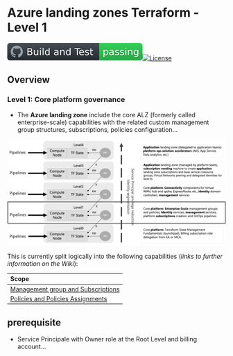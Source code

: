 # Azure landing zones Terraform - Level 1

[![GitHub Super-Linter](https://github.com/benyboy84/azure-tf-enterprise/blob/ft_management_groups/.github/workflows/build/badge.svg)](https://github.com/marketplace/actions/super-linter)[![License](https://img.shields.io/github/license/terraform-docs/terraform-docs)](https://github.com/benyboy84/azure-tf-enterprise/blob/main/LICENSE)

## Overview

### Level 1: Core platform governance

* The **Azure landing zone** include the core ALZ (formerly called enterprise-scale) capabilities with the related custom management group structures, subscriptions, policies configuration...

![Levels Hierarchy - Cloud Adoption Framework for Terraform landing zones.](https://github.com/benyboy84/azure-tf-enterprise/blob/ft_management_groups/docs/media/Levels%20Hierarchy%20_%20Cloud%20Adoption%20Framework%20for%20Terraform%20landing%20zones.png)

This is currently split logically into the following capabilities (*links to further information on the Wiki*):

| Scope |
| :--- |
| [Management group and Subscriptions](https://github.com/benyboy84/azure-tf-enterprise/wiki/Management-Groups-&-Management-group-and-Subscriptions) |
| [Policies and Policies Assignments](https://github.com/benyboy84/azure-tf-enterprise/wiki) |


## prerequisite

* Service Principale with Owner role at the Root Level and billing account...

